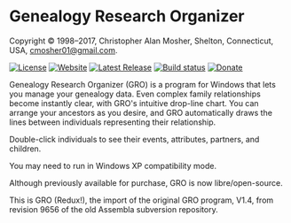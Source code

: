 # Genealogy Research Organizer

Copyright © 1998–2017, Christopher Alan Mosher, Shelton, Connecticut, USA, <cmosher01@gmail.com>.

[![License](https://img.shields.io/github/license/cmosher01/gro-redux.svg)](https://www.gnu.org/licenses/gpl.html)
[![Website](https://img.shields.io/website/https/cmosher01.github.io/gro-redux.svg)](https://cmosher01.github.io/gro-redux)
[![Latest Release](https://img.shields.io/github/release-pre/cmosher01/gro-redux.svg)](https://github.com/cmosher01/gro-redux/releases/latest)
[![Build status](https://ci.appveyor.com/api/projects/status/277oemnf78brpuaw?svg=true)](https://ci.appveyor.com/project/cmosher01/gro-redux)
[![Donate](https://img.shields.io/badge/Donate-PayPal-green.svg)](https://www.paypal.com/cgi-bin/webscr?cmd=_s-xclick&hosted_button_id=CVSSQ2BWDCKQ2)

Genealogy Research Organizer (GRO) is a program for Windows that lets you manage your genealogy data.
Even complex family relationships become instantly clear, with GRO's intuitive drop-line chart. You
can arrange your ancestors as you desire, and GRO automatically draws the lines between individuals
representing their relationship.

Double-click individuals to see their events, attributes, partners, and children.

You may need to run in Windows XP compatibility mode.

Although previously available for purchase, GRO is now libre/open-source.

This is GRO (Redux!), the import of the original GRO program, V1.4, from revision 9656
of the old Assembla subversion repository.
